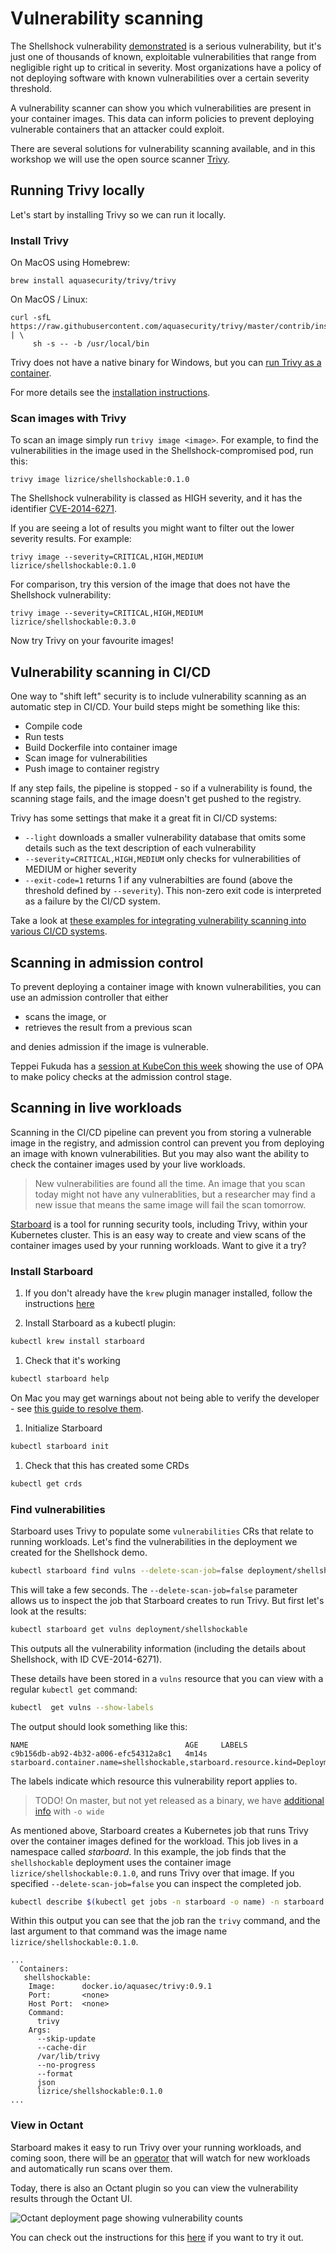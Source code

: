 # Vulnerability scanning

The Shellshock vulnerability [demonstrated](compromise.md) is a serious vulnerability, but it's just one of thousands of known, exploitable vulnerabilities that range from negligible right up to critical in severity. Most organizations have a policy of not deploying software with known vulnerabilities over a certain severity threshold.

A vulnerability scanner can show you which vulnerabilities are present in your container images. This data can inform policies to prevent deploying vulnerable containers that an attacker could exploit.

There are several solutions for vulnerability scanning available, and in this workshop we will use the open source scanner [Trivy](https://github.com/aquasecurity/trivy).

## Running Trivy locally

Let's start by installing Trivy so we can run it locally.

### Install Trivy

On MacOS using Homebrew:

```
brew install aquasecurity/trivy/trivy
```

On MacOS / Linux:

```
curl -sfL https://raw.githubusercontent.com/aquasecurity/trivy/master/contrib/install.sh | \
     sh -s -- -b /usr/local/bin
```

Trivy does not have a native binary for Windows, but you can [run Trivy as a container](https://github.com/aquasecurity/trivy#docker).

For more details see the [installation instructions](https://github.com/aquasecurity/trivy#installation).

### Scan images with Trivy

To scan an image simply run `trivy image <image>`. For example, to find the vulnerabilities in the image used in the Shellshock-compromised pod, run this:

```
trivy image lizrice/shellshockable:0.1.0
```

The Shellshock vulnerability is classed as HIGH severity, and it has the identifier [CVE-2014-6271](https://cve.mitre.org/cgi-bin/cvename.cgi?name=CVE-2014-6271).

If you are seeing a lot of results you might want to filter out the lower severity results. For example:

```
trivy image --severity=CRITICAL,HIGH,MEDIUM lizrice/shellshockable:0.1.0
```

For comparison, try this version of the image that does not have the Shellshock vulnerability:

```
trivy image --severity=CRITICAL,HIGH,MEDIUM lizrice/shellshockable:0.3.0
```

Now try Trivy on your favourite images!

## Vulnerability scanning in CI/CD

One way to "shift left" security is to include vulnerability scanning as an automatic step in CI/CD. Your build steps might be something like this:

* Compile code
* Run tests
* Build Dockerfile into container image
* Scan image for vulnerabilities
* Push image to container registry

If any step fails, the pipeline is stopped - so if a vulnerability is found, the scanning stage fails, and the image doesn't get pushed to the registry.

Trivy has some settings that make it a great fit in CI/CD systems:

* `--light` downloads a smaller vulnerability database that omits some details such as the text description of each vulnerability
* `--severity=CRITICAL,HIGH,MEDIUM` only checks for vulnerabilities of MEDIUM or higher severity
* `--exit-code=1` returns 1 if any vulnerabilties are found (above the threshold defined by `--severity`). This non-zero exit code is interpreted as a failure by the CI/CD system.

Take a look at [these examples for integrating vulnerability scanning into various CI/CD systems](https://github.com/aquasecurity/trivy#continuous-integration-ci).

## Scanning in admission control

To prevent deploying a container image with known vulnerabilities, you can use an admission controller that either

* scans the image, or
* retrieves the result from a previous scan

and denies admission if the image is vulnerable.

Teppei Fukuda has a [session at KubeCon this week](https://sched.co/Zekd) showing the use of OPA to make policy checks at the admission control stage.

## Scanning in live workloads

Scanning in the CI/CD pipeline can prevent you from storing a vulnerable image in the registry, and admission control can prevent you from deploying an image with known vulnerabilities. But you may also want the ability to check the container images used by your live workloads.

> New vulnerabilities are found all the time. An image that you scan today might not have any vulnerablities, but a researcher may find a new issue that means the same image will fail the scan tomorrow.

[Starboard](https://github.com/aquasecurity/starboard) is a tool for running security tools, including Trivy, within your Kubernetes cluster. This is an easy way to create and view scans of the container images used by your running workloads. Want to give it a try?

### Install Starboard

1. If you don't already have the `krew` plugin manager installed, follow the instructions [here](https://krew.sigs.k8s.io/docs/user-guide/setup/install/)

1. Install Starboard as a kubectl plugin:

```sh
kubectl krew install starboard
```

1. Check that it's working

```sh
kubectl starboard help
```

On Mac you may get warnings about not being able to verify the developer - see [this guide to resolve them](https://github.com/aquasecurity/starboard#starboard-cannot-be-opened-because-the-developer-cannot-be-verified-macos).

1. Initialize Starboard

```sh
kubectl starboard init
```

1. Check that this has created some CRDs

```sh
kubectl get crds
```

### Find vulnerabilities

Starboard uses Trivy to populate some `vulnerabilities` CRs that relate to running workloads. Let's find the vulnerabilities in the deployment we created for the Shellshock demo.

```sh
kubectl starboard find vulns --delete-scan-job=false deployment/shellshockable
```

This will take a few seconds. The `--delete-scan-job=false` parameter allows us to inspect the job that Starboard creates to run Trivy. But first let's look at the results:

```sh
kubectl starboard get vulns deployment/shellshockable
```

This outputs all the vulnerability information (including the details about Shellshock, with ID CVE-2014-6271).

These details have been stored in a `vulns` resource that you can view with a regular `kubectl get` command:

```sh
kubectl  get vulns --show-labels
```

The output should look something like this:

```
NAME                                   AGE     LABELS
c9b156db-ab92-4b32-a006-efc54312a8c1   4m14s   starboard.container.name=shellshockable,starboard.resource.kind=Deployment,starboard.resource.name=shellshockable,starboard.resource.namespace=default
```

The labels indicate which resource this vulnerability report applies to.

> TODO! On master, but not yet released as a binary, we have [additional info](https://github.com/aquasecurity/starboard/pull/97) with `-o wide`

As mentioned above, Starboard creates a Kubernetes job that runs Trivy over the container images defined for the workload. This job lives in a namespace called *starboard*. In this example, the job finds that the `shellshockable` deployment uses the container image `lizrice/shellshockable:0.1.0`, and runs Trivy over that image. If you specified `--delete-scan-job=false` you can inspect the completed job.

```sh
kubectl describe $(kubectl get jobs -n starboard -o name) -n starboard
```

Within this output you can see that the job ran the `trivy` command, and the last argument to that command was the image name `lizrice/shellshockable:0.1.0`.
```
...
  Containers:
   shellshockable:
    Image:      docker.io/aquasec/trivy:0.9.1
    Port:       <none>
    Host Port:  <none>
    Command:
      trivy
    Args:
      --skip-update
      --cache-dir
      /var/lib/trivy
      --no-progress
      --format
      json
      lizrice/shellshockable:0.1.0
...
```

### View in Octant

Starboard makes it easy to run Trivy over your running workloads, and coming soon, there will be an [operator](https://github.com/aquasecurity/starboard-security-operator) that will watch for new workloads and automatically run scans over them.

Today, there is also an Octant plugin so you can view the vulnerability results through the Octant UI.

![Octant deployment page showing vulnerability counts](img/octant-shellshock-vulns.png)

You can check out the instructions for this [here](https://github.com/aquasecurity/starboard-octant-plugin#starboard-octant-plugin) if you want to try it out.

